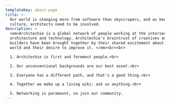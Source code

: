 ```yaml
---
templateKey: about-page
title: >-
  Our world is changing more from software than skyscrapers, and as keepers of
  culture, architects need to be involved.
description: >
  <em>Architechie is a global network of people working at the intersection of
  architecture and technology. Architechie's braintrust of creatives and
  builders have been brought together by their shared excitement about the built
  world and their desire to improve it. </em><br><br>

  1. Architechie is first and foremost people.<br>

  2. Our unconventional backgrounds are our best asset.<br>

  3. Everyone has a different path, and that's a good thing.<br>

  4. Together we make up a living wiki: ask us anything.<br>

  5. Networking is paramount, so join our community.
---
```


